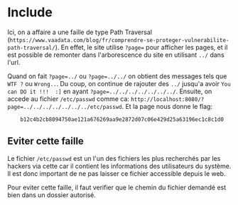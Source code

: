 # Include

Ici, on a affaire a une faille de type Path Traversal (`https://www.vaadata.com/blog/fr/comprendre-se-proteger-vulnerabilite-path-traversal/`).
En effet, le site utilise `?page=` pour afficher les pages, et il est possible de remonter dans l'arborescence du site en utilisant `../` dans l'url.

Quand on fait `?page=../` ou `?page=../../` on obtient des messages tels que `WTF ?` ou `Wrong..`.
Du coup, on continue de rajouter des `../` jusqu'a avoir `You can DO it !!!  :]` en ayant `?page=../../../../../../../`.
Ensuite, on accede au fichier `/etc/passwd` comme ca: `http://localhost:8080/?page=../../../../../../../etc/passwd`.
Et la page nous donne le flag:

		b12c4b2cb8094750ae121a676269aa9e2872d07c06e429d25a63196ec1c8c1d0

## Eviter cette faille

Le fichier `/etc/passwd` est un l'un des fichiers les plus recherchés par les hackers via cette car il contient les informations des utilisateurs du système.
Il est donc important de ne pas laisser ce fichier accessible depuis le web.

Pour eviter cette faille, il faut verifier que le chemin du fichier demandé est bien dans un dossier autorisé.
